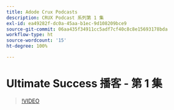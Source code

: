 ```yaml
---
title: Adode Crux Podcasts
description: CRUX Podcast 系列第 1 集
exl-id: ea49282f-dc0a-45aa-b1ec-9d108209bce9
source-git-commit: 06aa435f34911cc5adf7cf40c8c8e15693178bda
workflow-type: ht
source-wordcount: '15'
ht-degree: 100%

---
```


# Ultimate Success 播客 - 第 1 集

>[!VIDEO](https://video.tv.adobe.com/v/3428393?quality=12learn=on)

